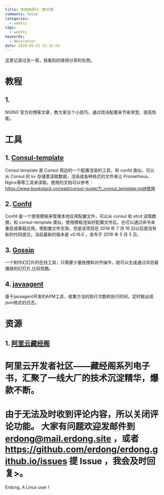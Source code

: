 ```yaml
---
title: 攻城狮周刊：第45期
comments: false
categories:
  - weekly
tags:
  - weekly
keywords:
  - Newsletter
date: 2020-05-31 15:16:59
---
```




这里记录过去一周，我看到的值得分享的东西。
<!--more-->




# 教程

## 1. [](https://www.nginx.com/blog/help-the-world-by-healing-your-nginx-configuration/)
NGINX 官方的博客文章，教大家五个小技巧，通过改进配置来节省带宽、提高性能。
# 工具

## 1. [Consul-template](https://github.com/hashicorp/consul-template)

Consul template 是 Consul 周边的一个配置渲染的工具，和 confd 类似，可以从 Consul 的 kv 存储里读取数据，渲染成各种格式的文件来让 Prometheus、Nginx等等工具来读取。使用的文档可以参考：
https://www.bookstack.cn/read/consul-guide/11_consul_template.md#使用
## 2. [Confd](https://github.com/kelseyhightower/confd)
Confd 是一个使用模板来管理本地应用配置文件，可以从 consul 和 etcd 读取数据，和 consul-template 类似，使用模板渲染好配置文件后，也可以通过命令来重启或重载应用，使配置文件生效。但是该项目在 2018 年 7 月 16 日以后就没有新的代码提交。当前最新的版本是 v0.16.0 ，发布于 2018 年 5 月 5 日。

## 3. [Gossip](https://pearmini.gitee.io/gossip/)
一个制作幻灯片的在线工具，只需要少量拖拽和对齐操作，就可以生成通过浏览器播放的幻灯片,比较炫酷。
## 4. [javaagent](https://github.com/dingjs/javaagent)
基于javaagent开发的APM工具，收集方法的执行次数和执行时间，定时输出成json格式的日志。
# 资源

## 1. [阿里云藏经阁](https://developer.aliyun.com/topic/ebook)
阿里云开发者社区——藏经阁系列电子书，汇聚了一线大厂的技术沉淀精华，爆款不断。
======================
由于无法及时收到评论内容，所以关闭评论功能。
大家有问题欢迎发邮件到 erdong@mail.erdong.site ，或者 https://github.com/erdong/erdong.github.io/issues 提 Issue ，我会及时回复>。
======================
Erdong, A Linux user !


